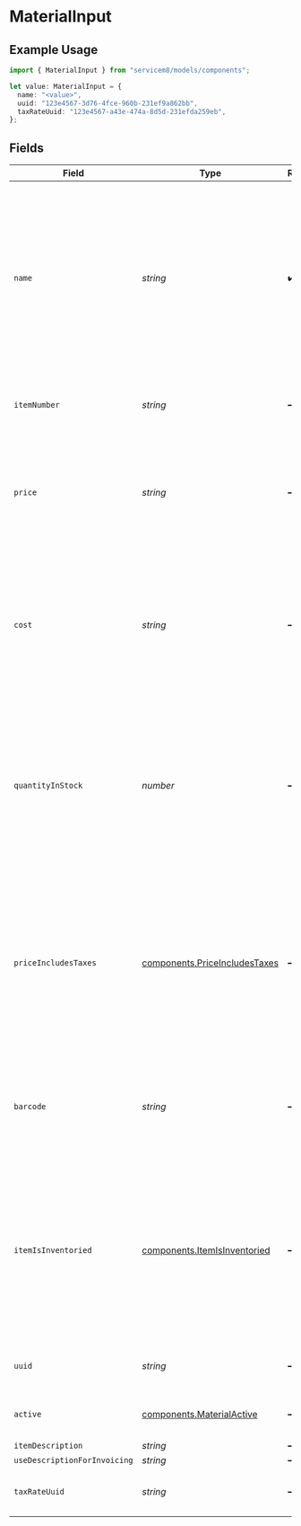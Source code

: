 # MaterialInput

## Example Usage

```typescript
import { MaterialInput } from "servicem8/models/components";

let value: MaterialInput = {
  name: "<value>",
  uuid: "123e4567-3d76-4fce-960b-231ef9a862bb",
  taxRateUuid: "123e4567-a43e-474a-8d5d-231efda259eb",
};
```

## Fields

| Field                                                                                                                                                                                                                                                                                                    | Type                                                                                                                                                                                                                                                                                                     | Required                                                                                                                                                                                                                                                                                                 | Description                                                                                                                                                                                                                                                                                              | Example                                                                                                                                                                                                                                                                                                  |
| -------------------------------------------------------------------------------------------------------------------------------------------------------------------------------------------------------------------------------------------------------------------------------------------------------- | -------------------------------------------------------------------------------------------------------------------------------------------------------------------------------------------------------------------------------------------------------------------------------------------------------- | -------------------------------------------------------------------------------------------------------------------------------------------------------------------------------------------------------------------------------------------------------------------------------------------------------- | -------------------------------------------------------------------------------------------------------------------------------------------------------------------------------------------------------------------------------------------------------------------------------------------------------- | -------------------------------------------------------------------------------------------------------------------------------------------------------------------------------------------------------------------------------------------------------------------------------------------------------- |
| `name`                                                                                                                                                                                                                                                                                                   | *string*                                                                                                                                                                                                                                                                                                 | :heavy_check_mark:                                                                                                                                                                                                                                                                                       | Name of the material, product or labour rate. The maximum length varies based on accounting package integration 30-100 characters for standard mode, up to 2000 characters for description billing mode. Required field that identifies the material in inventory lists, job forms, and invoices.        |                                                                                                                                                                                                                                                                                                          |
| `itemNumber`                                                                                                                                                                                                                                                                                             | *string*                                                                                                                                                                                                                                                                                                 | :heavy_minus_sign:                                                                                                                                                                                                                                                                                       | Unique identifier code for the material. max length. Must be unique within an account.                                                                                                                                                                                                                   |                                                                                                                                                                                                                                                                                                          |
| `price`                                                                                                                                                                                                                                                                                                  | *string*                                                                                                                                                                                                                                                                                                 | :heavy_minus_sign:                                                                                                                                                                                                                                                                                       | The selling price of the material. May include or exclude tax based on the price_includes_taxes field. Used as the default price when adding this material to jobs and generating invoices.                                                                                                              |                                                                                                                                                                                                                                                                                                          |
| `cost`                                                                                                                                                                                                                                                                                                   | *string*                                                                                                                                                                                                                                                                                                 | :heavy_minus_sign:                                                                                                                                                                                                                                                                                       | The purchase cost of the material. May include or exclude tax depending on the price_includes_taxes setting. Used for profit calculations and reporting. This field may be hidden from users without appropriate permissions.                                                                            |                                                                                                                                                                                                                                                                                                          |
| `quantityInStock`                                                                                                                                                                                                                                                                                        | *number*                                                                                                                                                                                                                                                                                                 | :heavy_minus_sign:                                                                                                                                                                                                                                                                                       | The current inventory quantity of this material available in stock. Stored as a numeric value with decimal support. Updated automatically when materials are used in jobs or when inventory is manually adjusted. Only tracked if item_is_inventoried is enabled.                                        |                                                                                                                                                                                                                                                                                                          |
| `priceIncludesTaxes`                                                                                                                                                                                                                                                                                     | [components.PriceIncludesTaxes](../../models/components/priceincludestaxes.md)                                                                                                                                                                                                                           | :heavy_minus_sign:                                                                                                                                                                                                                                                                                       | Boolean flag indicating whether the price and cost values include tax (1/true) or exclude tax (0/false). Controls tax calculations when determining final pricing. New materials inherit this setting from the account's default tax display preference..  Valid values are [0,1]                        |                                                                                                                                                                                                                                                                                                          |
| `barcode`                                                                                                                                                                                                                                                                                                | *string*                                                                                                                                                                                                                                                                                                 | :heavy_minus_sign:                                                                                                                                                                                                                                                                                       | The barcode identifier for the material.  Can store UPC, EAN, or other barcode formats. Used for inventory scanning and quick material lookup in the mobile app.                                                                                                                                         |                                                                                                                                                                                                                                                                                                          |
| `itemIsInventoried`                                                                                                                                                                                                                                                                                      | [components.ItemIsInventoried](../../models/components/itemisinventoried.md)                                                                                                                                                                                                                             | :heavy_minus_sign:                                                                                                                                                                                                                                                                                       | Boolean flag indicating whether inventory tracking is enabled for this material (1/true) or disabled (0/false). When enabled, the quantity_in_stock is tracked and updated automatically when the material is used in jobs. Only physical products typically have this enabled..  Valid values are [0,1] |                                                                                                                                                                                                                                                                                                          |
| `uuid`                                                                                                                                                                                                                                                                                                   | *string*                                                                                                                                                                                                                                                                                                 | :heavy_minus_sign:                                                                                                                                                                                                                                                                                       | Unique identifier for this record                                                                                                                                                                                                                                                                        | 123e4567-3d76-4fce-960b-231ef9a862bb                                                                                                                                                                                                                                                                     |
| `active`                                                                                                                                                                                                                                                                                                 | [components.MaterialActive](../../models/components/materialactive.md)                                                                                                                                                                                                                                   | :heavy_minus_sign:                                                                                                                                                                                                                                                                                       | Record active/deleted flag.  Valid values are [0,1]                                                                                                                                                                                                                                                      |                                                                                                                                                                                                                                                                                                          |
| `itemDescription`                                                                                                                                                                                                                                                                                        | *string*                                                                                                                                                                                                                                                                                                 | :heavy_minus_sign:                                                                                                                                                                                                                                                                                       | N/A                                                                                                                                                                                                                                                                                                      |                                                                                                                                                                                                                                                                                                          |
| `useDescriptionForInvoicing`                                                                                                                                                                                                                                                                             | *string*                                                                                                                                                                                                                                                                                                 | :heavy_minus_sign:                                                                                                                                                                                                                                                                                       | N/A                                                                                                                                                                                                                                                                                                      |                                                                                                                                                                                                                                                                                                          |
| `taxRateUuid`                                                                                                                                                                                                                                                                                            | *string*                                                                                                                                                                                                                                                                                                 | :heavy_minus_sign:                                                                                                                                                                                                                                                                                       | N/A                                                                                                                                                                                                                                                                                                      | 123e4567-a43e-474a-8d5d-231efda259eb                                                                                                                                                                                                                                                                     |